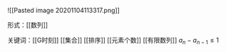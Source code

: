 ![[Pasted image 20201104113317.png]]

形式：[[数列]]

关键词：[[G时刻]]
[[集合]]
[[排序]]
[[元素个数]]
[[有限数列]]
$a_n-a_{n-1}\leq 1$
